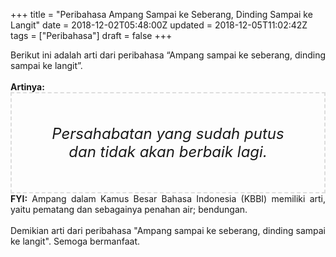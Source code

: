 +++
title = "Peribahasa Ampang Sampai ke Seberang, Dinding Sampai ke Langit"
date = 2018-12-02T05:48:00Z
updated = 2018-12-05T11:02:42Z
tags = ["Peribahasa"]
draft = false
+++

<div dir="ltr" style="text-align: left;" trbidi="on"><div style="text-align: justify;">Berikut ini adalah arti dari peribahasa “Ampang sampai ke seberang, dinding sampai ke langit”.</div><br /><div style="text-align: justify;"><b>Artinya:</b></div><div style="border: 2px dashed #ddd; font-size: 24px; height: auto; margin: 0 auto; padding: 50px; text-align: center; width: auto;"><i>Persahabatan yang sudah putus dan tidak akan berbaik lagi.</i></div><div style="text-align: justify;"><b>FYI:</b> Ampang dalam Kamus Besar Bahasa Indonesia (KBBI) memiliki arti, yaitu pematang dan sebagainya penahan air; bendungan.<br /><br /></div><div style="text-align: justify;">Demikian arti dari peribahasa "Ampang sampai ke seberang, dinding sampai ke langit". Semoga bermanfaat. </div></div>

